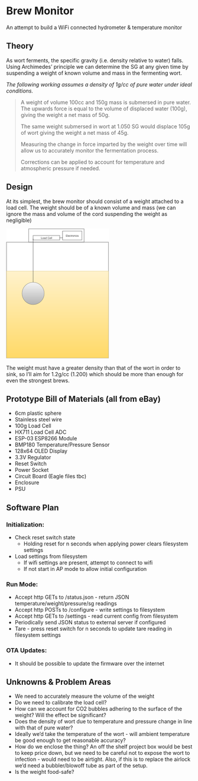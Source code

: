 # Brew Monitor

An attempt to build a WiFi connected hydrometer & temperature monitor

## Theory

As wort ferments, the specific gravity (i.e. density relative to water) falls. Using Archimedes’ principle we can determine the SG at any given time by suspending a weight of known volume and mass in the fermenting wort.

_The following working assumes a density of 1g/cc of pure water under ideal conditions._

> A weight of volume 100cc and 150g mass is submersed in pure water. The upwards force is equal to the volume of displaced water (100g), giving the weight a net mass of 50g.
> 
> The same weight submersed in wort at 1.050 SG would displace 105g of wort giving the weight a net mass of 45g.
> 
> Measuring the change in force imparted by the weight over time will allow us to accurately monitor the fermentation process.
> 
> Corrections can be applied to account for temperature and atmospheric pressure if needed.

## Design

At its simplest, the brew monitor should consist of a weight attached to a load cell. The weight should be of a known volume and mass (we can ignore the mass and volume of the cord suspending the weight as negligible)

![Simple diagram](doc/diagram.png)

The weight must have a greater density than that of the wort in order to sink, so I’ll aim for 1.2g/cc (1.200) which should be more than enough for even the strongest brews.

## Prototype Bill of Materials (all from eBay)

* 6cm plastic sphere
* Stainless steel wire
* 100g Load Cell
* HX711 Load Cell ADC
* ESP-03 ESP8266 Module
* BMP180 Temperature/Pressure Sensor
* 128x64 OLED Display
* 3.3V Regulator
* Reset Switch
* Power Socket
* Circuit Board (Eagle files tbc)
* Enclosure
* PSU

## Software Plan

### Initialization:

* Check reset switch state
  * Holding reset for n seconds when applying power clears filesystem settings
* Load settings from filesystem
  * If wifi settings are present, attempt to connect to wifi
  * If not start in AP mode to allow initial configuration

### Run Mode:

* Accept http GETs to /status.json - return JSON temperature/weight/pressure/sg readings
* Accept http POSTs to /configure - write settings to filesystem
* Accept http GETs to /settings - read current config from filesystem
* Periodically send JSON status to external server if configured
* Tare - press reset switch for n seconds to update tare reading in filesystem settings

### OTA Updates:

* It should be possible to update the firmware over the internet

## Unknowns & Problem Areas

* We need to accurately measure the volume of the weight
* Do we need to calibrate the load cell?
* How can we account for CO2 bubbles adhering to the surface of the weight? Will the effect be significant?
* Does the density of wort due to temperature and pressure change in line with that of pure water?
* Ideally we’d take the temperature of the wort - will ambient temperature be good enough to get reasonable accuracy?
* How do we enclose the thing? An off the shelf project box would be best to keep price down, but we need to be careful not to expose the wort to infection - would need to be airtight. Also, if this is to replace the airlock we’d need a bubbler/blowoff tube as part of the setup.
* Is the weight food-safe?
